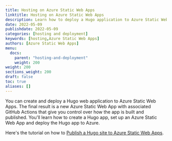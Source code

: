 ```yaml
---
title: Hosting on Azure Static Web Apps
linktitle: Hosting on Azure Static Web Apps
description: Learn how to deploy a Hugo application to Azure Static Web Apps.
date: 2022-05-09
publishdate: 2022-05-09
categories: [hosting and deployment]
keywords: [hosting,Azure Static Web Apps]
authors: [Azure Static Web Apps]
menu:
  docs:
    parent: "hosting-and-deployment"
    weight: 200
weight: 200
sections_weight: 200
draft: false
toc: true
aliases: []
---
```


You can create and deploy a Hugo web application to Azure Static Web Apps. The final result is a new Azure Static Web App with associated GitHub Actions that give you control over how the app is built and published. You'll learn how to create a Hugo app, set up an Azure Static Web App and deploy the Hugo app to Azure.

Here's the tutorial on how to [Publish a Hugo site to Azure Static Web Apps](https://docs.microsoft.com/en-us/azure/static-web-apps/publish-hugo).
